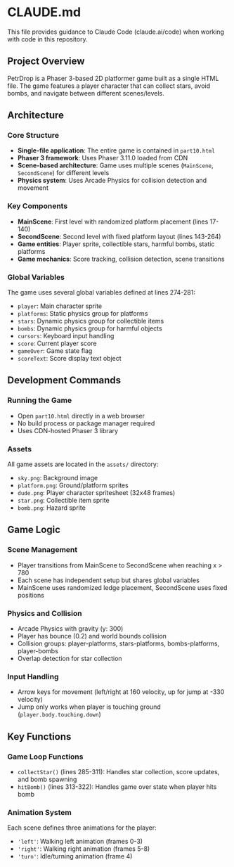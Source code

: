 # CLAUDE.md

This file provides guidance to Claude Code (claude.ai/code) when working with code in this repository.

## Project Overview

PetrDrop is a Phaser 3-based 2D platformer game built as a single HTML file. The game features a player character that can collect stars, avoid bombs, and navigate between different scenes/levels.

## Architecture

### Core Structure
- **Single-file application**: The entire game is contained in `part10.html`
- **Phaser 3 framework**: Uses Phaser 3.11.0 loaded from CDN
- **Scene-based architecture**: Game uses multiple scenes (`MainScene`, `SecondScene`) for different levels
- **Physics system**: Uses Arcade Physics for collision detection and movement

### Key Components
- **MainScene**: First level with randomized platform placement (lines 17-140)
- **SecondScene**: Second level with fixed platform layout (lines 143-264)
- **Game entities**: Player sprite, collectible stars, harmful bombs, static platforms
- **Game mechanics**: Score tracking, collision detection, scene transitions

### Global Variables
The game uses several global variables defined at lines 274-281:
- `player`: Main character sprite
- `platforms`: Static physics group for platforms
- `stars`: Dynamic physics group for collectible items  
- `bombs`: Dynamic physics group for harmful objects
- `cursors`: Keyboard input handling
- `score`: Current player score
- `gameOver`: Game state flag
- `scoreText`: Score display text object

## Development Commands

### Running the Game
- Open `part10.html` directly in a web browser
- No build process or package manager required
- Uses CDN-hosted Phaser 3 library

### Assets
All game assets are located in the `assets/` directory:
- `sky.png`: Background image
- `platform.png`: Ground/platform sprites
- `dude.png`: Player character spritesheet (32x48 frames)
- `star.png`: Collectible item sprite
- `bomb.png`: Hazard sprite

## Game Logic

### Scene Management
- Player transitions from MainScene to SecondScene when reaching x > 780
- Each scene has independent setup but shares global variables
- MainScene uses randomized ledge placement, SecondScene uses fixed positions

### Physics and Collision
- Arcade Physics with gravity (y: 300)
- Player has bounce (0.2) and world bounds collision
- Collision groups: player-platforms, stars-platforms, bombs-platforms, player-bombs
- Overlap detection for star collection

### Input Handling
- Arrow keys for movement (left/right at 160 velocity, up for jump at -330 velocity)
- Jump only works when player is touching ground (`player.body.touching.down`)

## Key Functions

### Game Loop Functions
- `collectStar()` (lines 285-311): Handles star collection, score updates, and bomb spawning
- `hitBomb()` (lines 313-322): Handles game over state when player hits bomb

### Animation System
Each scene defines three animations for the player:
- `'left'`: Walking left animation (frames 0-3)
- `'right'`: Walking right animation (frames 5-8) 
- `'turn'`: Idle/turning animation (frame 4)